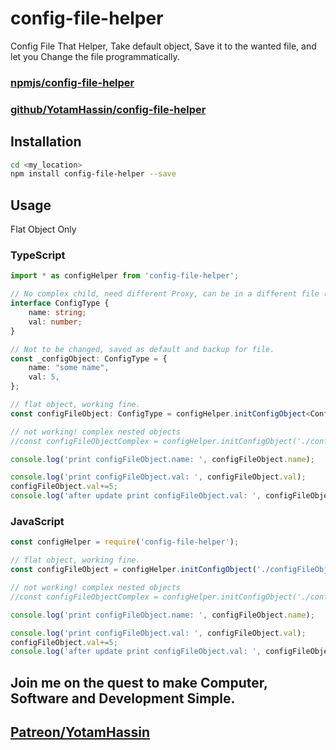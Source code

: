 
# config-file-helper
Config File That Helper, Take default object, Save it to the wanted file, and let you Change the file programmatically.

### [npmjs/config-file-helper](https://www.npmjs.com/package/config-file-helper)

### [github/YotamHassin/config-file-helper](https://github.com/YotamHassin/config-file-helper)


## Installation 
```sh
cd <my_location>
npm install config-file-helper --save
```

## Usage

Flat Object Only

### TypeScript
```typescript
import * as configHelper from 'config-file-helper';

// No complex child, need different Proxy, can be in a different file (linked with new proxy to same object).
interface ConfigType {
	name: string;
	val: number;
}

// Not to be changed, saved as default and backup for file.
const _configObject: ConfigType = {
	name: "some name",
	val: 5,
};

// flat object, working fine.
const configFileObject: ConfigType = configHelper.initConfigObject<ConfigType>('configObject.js', _configObject);

// not working! complex nested objects
//const configFileObjectComplex = configHelper.initConfigObject('./configFileObjectComplex.js', { name: 'some name', array: [{ innerName: 'some inner name' }] });

console.log('print configFileObject.name: ', configFileObject.name);

console.log('print configFileObject.val: ', configFileObject.val);
configFileObject.val+=5;
console.log('after update print configFileObject.val: ', configFileObject.val);

```



### JavaScript
```javascript
const configHelper = require('config-file-helper');

// flat object, working fine.
const configFileObject = configHelper.initConfigObject('./configFileObject.js', { name: 'some name', val: 5 });

// not working! complex nested objects
//const configFileObjectComplex = configHelper.initConfigObject('./configFileObjectComplex.js', { name: 'some name', array: [{ innerName: 'some inner name' }] });

console.log('print configFileObject.name: ', configFileObject.name);

console.log('print configFileObject.val: ', configFileObject.val);
configFileObject.val+=5;
console.log('after update print configFileObject.val: ', configFileObject.val);

```

## Join me on the quest to make Computer, Software and Development Simple.

## [Patreon/YotamHassin](https://www.patreon.com/YotamHassin)